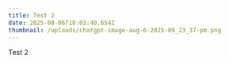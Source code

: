 ```yaml
---
title: Test 2
date: 2025-08-06T18:03:40.654Z
thumbnail: /uploads/chatgpt-image-aug-6-2025-09_23_37-pm.png
---
```

Test 2